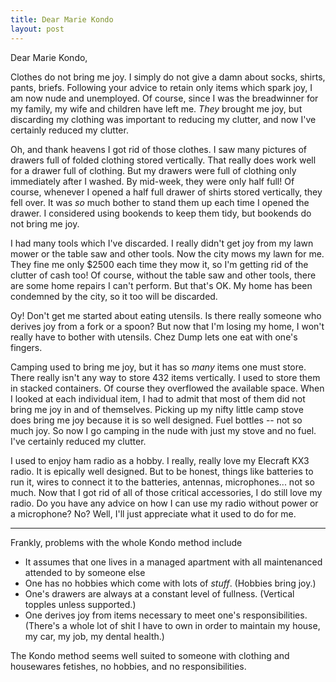 ```yaml
---
title: Dear Marie Kondo
layout: post
---
```


Dear Marie Kondo,

Clothes do not bring me joy.  I simply do not give a damn about socks, shirts, pants, briefs.  Following your advice to retain only items which spark joy, I am now nude and unemployed.  Of course, since I was the breadwinner for my family, my wife and children have left me.  *They* brought me joy, but discarding my clothing was important to reducing my clutter, and now I've certainly reduced my clutter.

Oh, and thank heavens I got rid of those clothes.  I saw many pictures of drawers full of folded clothing stored vertically.  That really does work well for a drawer full of clothing.  But my drawers were full of clothing only immediately after I washed.  By mid-week, they were only half full!  Of course, whenever I opened a half full drawer of shirts stored vertically, they fell over.  It was *so* much bother to stand them up each time I opened the drawer.  I considered using bookends to keep them tidy, but bookends do not bring me joy.

I had many tools which I've discarded.  I really didn't get joy from my lawn mower or the table saw and other tools.  Now the city mows my lawn for me.  They fine me only $2500 each time they mow it, so I'm getting rid of the clutter of cash too!  Of course, without the table saw and other tools, there are some home repairs I can't perform.  But that's OK.  My home has been condemned by the city, so it too will be discarded.

Oy!  Don't get me started about eating utensils.  Is there really someone who derives joy from a fork or a spoon?  But now that I'm losing my home, I won't really have to bother with utensils.  Chez Dump lets one eat with one's fingers.

Camping used to bring me joy, but it has so *many* items one must store.  There really isn't any way to store 432 items vertically.  I used to store them in stacked containers.  Of course they overflowed the available space.  When I looked at each individual item, I had to admit that most of them did not bring me joy in and of themselves.  Picking up my nifty little camp stove does bring me joy because it is so well designed.  Fuel bottles -- not so much joy.  So now I go camping in the nude with just my stove and no fuel.  I've certainly reduced my clutter.

I used to enjoy ham radio as a hobby.  I really, really love my Elecraft KX3 radio.  It is epically well designed.  But to be honest, things like batteries to run it, wires to connect it to the batteries, antennas, microphones...  not so much.  Now that I got rid of all of those critical accessories, I do still love my radio.  Do you have any advice on how I can use my radio without power or a microphone?  No?  Well, I'll just appreciate what it used to do for me.

-----

Frankly, problems with the whole Kondo method include

* It assumes that one lives in a managed apartment with all maintenanced attended to by someone else
* One has no hobbies which come with lots of *stuff*.  (Hobbies bring joy.)
* One's drawers are always at a constant level of fullness.  (Vertical topples unless supported.)
* One derives joy from items necessary to meet one's responsibilities. (There's a whole lot of shit I have to own in order to maintain my house, my car, my job, my dental health.)

The Kondo method seems well suited to someone with clothing and housewares fetishes, no hobbies, and no responsibilities.
